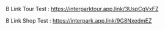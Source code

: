 B Link Tour Test : https://interparktour.app.link/3UspCgVxFZ


B Link Shop Test : https://interpark.app.link/9G8NxedmEZ

